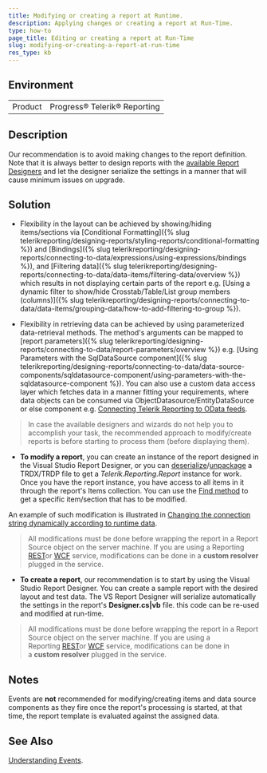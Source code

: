 ```yaml
---
title: Modifying or creating a report at Runtime.
description: Applying changes or creating a report at Run-Time.
type: how-to
page_title: Editing or creating a report at Run-Time
slug: modifying-or-creating-a-report-at-run-time
res_type: kb
---
```


## Environment

<table>
	<tr>
		<td>Product</td>
		<td>Progress® Telerik® Reporting</td>
	</tr>
</table>

## Description

Our recommendation is to avoid making changes to the report definition. Note that it is always better to design reports with the [available Report Designers](../report-designers) and let the designer serialize the settings in a manner that will cause minimum issues on upgrade. 
  
## Solution    

- Flexibility in the layout can be achieved by showing/hiding items/sections via [Conditional Formatting]({% slug telerikreporting/designing-reports/styling-reports/conditional-formatting %}) and [Bindings]({% slug telerikreporting/designing-reports/connecting-to-data/expressions/using-expressions/bindings %}), and [Filtering data]({% slug telerikreporting/designing-reports/connecting-to-data/data-items/filtering-data/overview %}) which results in not displaying certain parts of the report e.g. [Using a dynamic filter to show/hide Crosstab/Table/List group members (columns)]({% slug telerikreporting/designing-reports/connecting-to-data/data-items/grouping-data/how-to-add-filtering-to-group %}).  

 - Flexibility in retrieving data can be achieved by using parameterized data-retrieval methods. The method's arguments can be mapped to [report parameters]({% slug telerikreporting/designing-reports/connecting-to-data/report-parameters/overview %}) e.g. [Using Parameters with the SqlDataSource component]({% slug telerikreporting/designing-reports/connecting-to-data/data-source-components/sqldatasource-component/using-parameters-with-the-sqldatasource-component %}). You can also use a custom data access layer which fetches data in a manner fitting your requirements, where data objects can be consumed via ObjectDatasource/EntityDataSource or else component e.g. [Connecting Telerik Reporting to OData feeds](../../blogs/connecting-telerik-reporting-to-odata-feeds).  
  
  
> In case the available designers and wizards do not help you to accomplish your task, the recommended approach to modify/create reports is before starting to process them (before displaying them).  
  
- **To modify a report**, you can create an instance of the report designed in the Visual Studio Report Designer, or you can [deserialize](../programmatic-xml-serialization#deserialize-report-definition-from-xml-file)/[unpackage](../report-packaging-trdp#unpackaging) a TRDX/TRDP file to get a *Telerik.Reporting.Report* instance for work. Once you have the report instance, you have access to all items in it through the report's Items collection. You can use the [Find method](../overload-telerik-reporting-reportitembase-itemcollection-find) to get a specific item/section that has to be modified.   
 
An example of such modification is illustrated in [Changing the connection string dynamically according to runtime data](./changing-the-connection-string-dynamically-according-to-runtime-data).  

> All modifications must be done before wrapping the report in a Report Source object on the server machine. If you are using a Reporting [REST](../telerik-reporting-rest-custom-report-resolver)or [WCF](../wcf-report-service-how-to-add-custom-report-resolver) service, modifications can be done in a **custom resolver** plugged in the service.  
  
- **To create a report**, our recommendation is to start by using the Visual Studio Report Designer. You can create a sample report with the desired layout and test data. The VS Report Designer will serialize automatically the settings in the report's **Designer.cs|vb** file. this code can be re-used and modified at run-time.  

> All modifications must be done before wrapping the report in a Report Source object on the server machine. If you are using a Reporting [REST](../telerik-reporting-rest-custom-report-resolver)or [WCF](../wcf-report-service-how-to-add-custom-report-resolver) service, modifications can be done in a **custom resolver** plugged in the service.  
  
  
## Notes

Events are **not** recommended for modifying/creating items and data source components as they fire once the report's processing is started, at that time, the report template is evaluated against the assigned data.

## See Also

[Understanding Events](../understanding-events).
